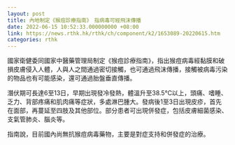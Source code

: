 ```yaml
---
layout: post
title: 內地制定《猴痘診療指南》　指病毒可經飛沫傳播
date: 2022-06-15 10:52:33.000000000 +08:00
link: https://news.rthk.hk/rthk/ch/component/k2/1653089-20220615.htm
categories: rthk
---
```


國家衛健委同國家中醫藥管理局制定《猴痘診療指南》，指出猴痘病毒經黏膜和破損皮膚侵入人體，人與人之間通過密切接觸，也可通過飛沫傳播，接觸被病毒污染的物品也有可能感染，還可通過胎盤垂直傳播。

潛伏期可長達6至13日，早期出現發冷發熱，體溫升至38.5℃以上，頭痛、嗜睡、乏力、背部疼痛和肌肉痛等症狀，多處淋巴腫大。發病後1至3日出現皮疹，首先在面部，再蔓延至四肢及其他部位。部分患者可出現併發症，包括皮膚細菌感染、支氣管肺炎、腦炎等。

指南說，目前國內尚無抗猴痘病毒藥物，主要是對症支持和併發症的治療。
